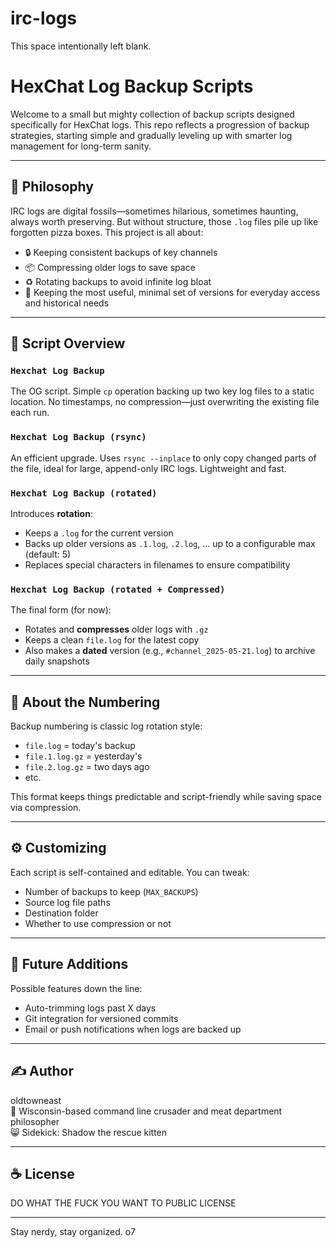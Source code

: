 # irc-logs
This space intentionally left blank.

# HexChat Log Backup Scripts

Welcome to a small but mighty collection of backup scripts designed specifically for HexChat logs.
This repo reflects a progression of backup strategies, starting simple and gradually leveling up
with smarter log management for long-term sanity.

---

## 🧠 Philosophy

IRC logs are digital fossils—sometimes hilarious, sometimes haunting, always worth preserving.
But without structure, those `.log` files pile up like forgotten pizza boxes. This project is all
about:

- 🔒 Keeping consistent backups of key channels
- 📦 Compressing older logs to save space
- ♻️ Rotating backups to avoid infinite log bloat
- 🧹 Keeping the most useful, minimal set of versions for everyday access and historical needs

---

## 📂 Script Overview

### `Hexchat Log Backup`
The OG script. Simple `cp` operation backing up two key log files to a static location.
No timestamps, no compression—just overwriting the existing file each run.

### `Hexchat Log Backup (rsync)`
An efficient upgrade. Uses `rsync --inplace` to only copy changed parts of the file,
ideal for large, append-only IRC logs. Lightweight and fast.

### `Hexchat Log Backup (rotated)`
Introduces **rotation**:
- Keeps a `.log` for the current version
- Backs up older versions as `.1.log`, `.2.log`, ... up to a configurable max (default: 5)
- Replaces special characters in filenames to ensure compatibility

### `Hexchat Log Backup (rotated + Compressed)`
The final form (for now):
- Rotates and **compresses** older logs with `.gz`
- Keeps a clean `file.log` for the latest copy
- Also makes a **dated** version (e.g., `#channel_2025-05-21.log`) to archive daily snapshots

---

## 📛 About the Numbering

Backup numbering is classic log rotation style:
- `file.log` = today's backup
- `file.1.log.gz` = yesterday's
- `file.2.log.gz` = two days ago
- etc.

This format keeps things predictable and script-friendly while saving space via compression.

---

## ⚙️ Customizing
Each script is self-contained and editable. You can tweak:
- Number of backups to keep (`MAX_BACKUPS`)
- Source log file paths
- Destination folder
- Whether to use compression or not

---

## 🧪 Future Additions
Possible features down the line:
- Auto-trimming logs past X days
- Git integration for versioned commits
- Email or push notifications when logs are backed up

---

## ✍️ Author
oldtowneast  
📍 Wisconsin-based command line crusader and meat department philosopher  
😸 Sidekick: Shadow the rescue kitten  

---

## ☕ License
DO WHAT THE FUCK YOU WANT TO PUBLIC LICENSE

---

Stay nerdy, stay organized. o7
